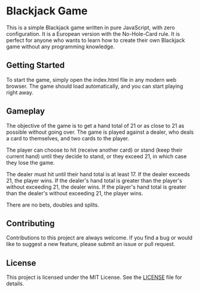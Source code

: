 # Blackjack Game

This is a simple Blackjack game written in pure JavaScript, with zero configuration.
It is a European version with the No-Hole-Card rule.
It is perfect for anyone who wants to learn how to create their own Blackjack game without any programming knowledge.

## Getting Started

To start the game, simply open the index.html file in any modern web browser. 
The game should load automatically, and you can start playing right away.

## Gameplay

The objective of the game is to get a hand total of 21 or as close to 21 as possible without going over.
The game is played against a dealer, who deals a card to themselves, and two cards to the player.

The player can choose to hit (receive another card) or stand (keep their current hand) until they decide to stand, or they exceed 21, in which case they lose the game.

The dealer must hit until their hand total is at least 17.
If the dealer exceeds 21, the player wins.
If the dealer's hand total is greater than the player's without exceeding 21, the dealer wins.
If the player's hand total is greater than the dealer's without exceeding 21, the player wins.

There are no bets, doubles and splits.

## Contributing

Contributions to this project are always welcome.
If you find a bug or would like to suggest a new feature, please submit an issue or pull request.

## License

This project is licensed under the MIT License. See the [LICENSE](./license) file for details.
